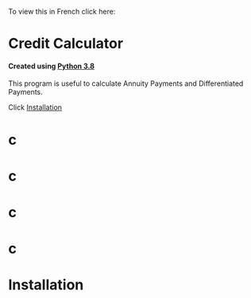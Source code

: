 To view this in French click here: 
# Credit Calculator
#### Created using [Python 3.8](https://www.python.org/)
This program is useful to calculate Annuity Payments and Differentiated Payments.

Click [Installation](README.md#Installation)

# c
# c
# c
# c
# Installation
